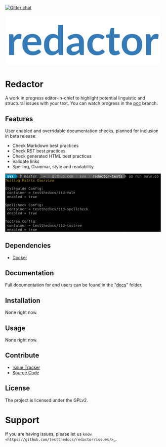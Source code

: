 [![Gitter chat](https://badges.gitter.im/gitterHQ/gitter.png)](https://gitter.im/testthedocs/Lobby)

![Logo](docs/_static/red-logo.png)

# Redactor

A work in progress editor-in-chief to highlight potential linguistic and structural issues with your text. You can watch progress in the [poc](https://github.com/testthedocs/redactor/tree/poc) branch.

## Features

User enabled and overridable documentation checks, planned for inclusion in beta release:

- Check Markdown best practices
- Check RST best practices
- Check generated HTML best practices
- Validate links
- Spelling, Grammar, style and readability

![Example](docs/_static/redactor-testing-matrix.png)

## Dependencies

- [Docker](https://docker.com/)

## Documentation

Full documentation for end users can be found in the "[docs](./docs)" folder.

## Installation

None right now.

## Usage

None right now.

## Contribute

- [Issue Tracker](https://github.com/testthedocs/redactor/issues/)
- [Source Code](https://github.com/testthedocs/redactor/)

## License

The project is licensed under the GPLv2.

# Support

If you are having issues, please let us `know <https://github.com/testthedocs/redactor/issues/>`_.
